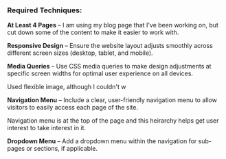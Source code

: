 ### Required Techniques:

**At Least 4 Pages** – I am using my blog page that I've been working on, but cut down some of the content to make it easier to work with.

**Responsive Design** – Ensure the website layout adjusts smoothly across different screen sizes (desktop, tablet, and mobile).



**Media Queries** – Use CSS media queries to make design adjustments at specific screen widths for optimal user experience on all devices.

Used flexible image, although I couldn't w

**Navigation Menu** – Include a clear, user-friendly navigation menu to allow visitors to easily access each page of the site.

Navigation menu is at the top of the page and this heirarchy helps get user interest to take interest in it. 

**Dropdown Menu** – Add a dropdown menu within the navigation for sub-pages or sections, if applicable.
